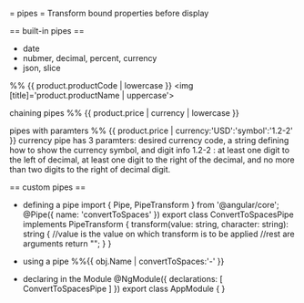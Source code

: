 = pipes =
Transform bound properties before display


== built-in pipes ==
* date
* nubmer, decimal, percent, currency
* json, slice


%% {{ product.productCode | lowercase }}
<img [title]='product.productName | uppercase'>

chaining pipes
%% {{ product.price | currency | lowercase }}

pipes with paramters
%% {{ product.price | currency:'USD':'symbol':'1.2-2' }}
currency pipe has 3 paramters: desired currency code, a string defining how to show the currency symbol, and digit info
1.2-2 : at least one digit to the left of decimal, at least one digit to the right of the decimal, and no more than two digits to the right of decimal digit.

== custom pipes ==
* defining a pipe
import { Pipe, PipeTransform } from '@angular/core';
@Pipe({
  name: 'convertToSpaces'
})
export class ConvertToSpacesPipe implements PipeTransform {
  transform(value: string, character: string): string {
    //value is the value on which transform is to be applied
    //rest are arguments
    return "";
  }
}

* using a pipe
%%<td>{{ obj.Name | convertToSpaces:'-' }}<td>

* declaring in the Module
@NgModule({ declarations: [ ConvertToSpacesPipe ] })
export class AppModule {  }
